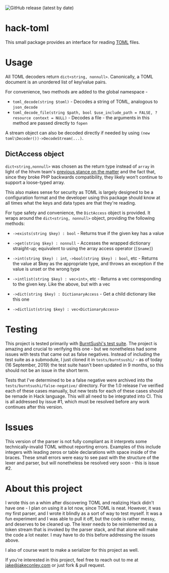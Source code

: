 ![GitHub release (latest by date)](https://img.shields.io/github/v/release/jacobconley/hack-toml)

hack-toml
====

This small package provides an interface for reading [TOML](https://github.com/toml-lang/toml) files.  


Usage
====

All TOML decoders return `dict<string, nonnull>`.  Canonically, a TOML document is an unordered list of key/value pairs. 

For convenience, two methods are added to the global namespace - 

- `toml_decode(string $toml)` - Decodes a string of TOML, analogous to `json_decode` 
- `toml_decode_file(string $path, bool $use_include_path = FALSE, ?resource context = NULL)` - Decodes a file - the arguments in this method are passed directly to `fopen`

A stream object can also be decoded directly if needed by using `(new toml\Decoder())->DecodeStream(...)`.  


DictAccess object
-----

`dict<string,nonnull>` was chosen as the return type instead of `array` in light of the hhvm team's [previous stance on the matter](https://hhvm.com/blog/10649/improving-arrays-in-hack) and the fact that, since they broke PHP backwards compatibility, they likely won't continue to support a loose-typed array.  

This also makes sense for security as TOML is largely designed to be a configuration format and the developer using this package should know at all times what the keys and data types are that they're reading.  

For type safety and convenience, the `DictAccess` object is provided.  It wraps around the `dict<string, nonnull>` object, providing the following methods:

- `->exists(string $key) : bool` - Returns true if the given key has a value 
- `->get(string $key) : nonnull` - Accesses the wrapped dictionary straight-up; equivalent to using the array access operator (`[$name]`)

- `->int(string $key) : int`, `->bool(string $key) : bool`, etc - Returns the value at $key as the appropriate type, and throws an exception if the value is unset or the wrong type
- `->intlist(string $key) : vec<int>`, etc - Returns a vec corresponding to the given key.  Like the above, but with a vec
- `->dict(string $key) : DictionaryAccess` - Get a child dictionary like this one
- `->dictlist(string $key) : vec<DictionaryAccess>`


Testing
===

This project is tested primarily with [BurntSushi's test suite](https://github.com/BurntSushi/toml-test).  The project is amazing and crucial to verifying this one - but we nonetheless had some issues with tests that came out as false negatives.  Instead of including the test suite as a submodule, I just cloned it in `tests/burntsushi/` - as of today (16 September, 2019) the test suite hasn't been updated in 9 months, so this should not be an issue in the short term.  

Tests that I've determined to be a false negative were archived into the `tests/burntsushi/false-negative/` directory. For the 1.0 release I've verified each of these cases manually, but new tests for each of these cases should be remade in Hack language.  This will all need to be integrated into CI.  This is all addressed by issue #1, which must be resolved before any work continues after this version.  


Issues
===

This version of the parser is not fully compliant as it interprets some technically-invalid TOML without reporting errors.  Examples of this include integers with leading zeros or table declarations with space inside of the braces.  These small errors were easy to see past with the structure of the lexer and parser, but will nonetheless be resolved very soon - this is issue #2.  


About this project
====

I wrote this on a whim after discovering TOML and realizing Hack didn't have one - I plan on using it a lot now, since TOML is neat.  However, it was my first parser, and I wrote it blindly as a sort of way to test myself. It was a fun experiment and I was able to pull it off, but the code is rather messy, and deserves to be cleaned up.  The lexer needs to be reimlemented as a token stream that is invoked by the parser stack, and that alone will make the code a lot neater.  I may have to do this before addressing the issues above.  

I also of course want to make a serializer for this project as well.  

If you're interested in this project, feel free to reach out to me at jake@jakeconley.com or just fork & pull request.  
